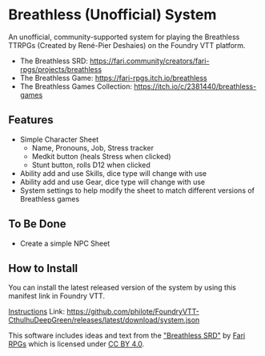 # Breathless (Unofficial) System

An unofficial, community-supported system for playing the Breathless TTRPGs (Created by René-Pier Deshaies) on the Foundry VTT platform.

- The Breathless SRD: https://fari.community/creators/fari-rpgs/projects/breathless
- The Breathless Game: https://fari-rpgs.itch.io/breathless
- The Breathless Games Collection: https://itch.io/c/2381440/breathless-games

## Features

- Simple Character Sheet
  - Name, Pronouns, Job, Stress tracker
  - Medkit button (heals Stress when clicked)
  - Stunt button, rolls D12 when clicked
- Ability add and use Skills, dice type will change with use
- Ability add and use Gear, dice type will change with use
- System settings to help modify the sheet to match different versions of Breathless games

## To Be Done

- Create a simple NPC Sheet

## How to Install

You can install the latest released version of the system by using this manifest link in Foundry VTT.

[Instructions](https://foundryvtt.com/article/tutorial/)
Link: https://github.com/philote/FoundryVTT-CthulhuDeepGreen/releases/latest/download/system.json

This software includes ideas and text from the ["Breathless SRD"](https://fari.community/creators/fari-rpgs/projects/breathless) by [Fari RPGs](https://fari.community/creators/fari-rpgs) which is licensed under [CC BY 4.0](https://creativecommons.org/licenses/by/4.0/).
